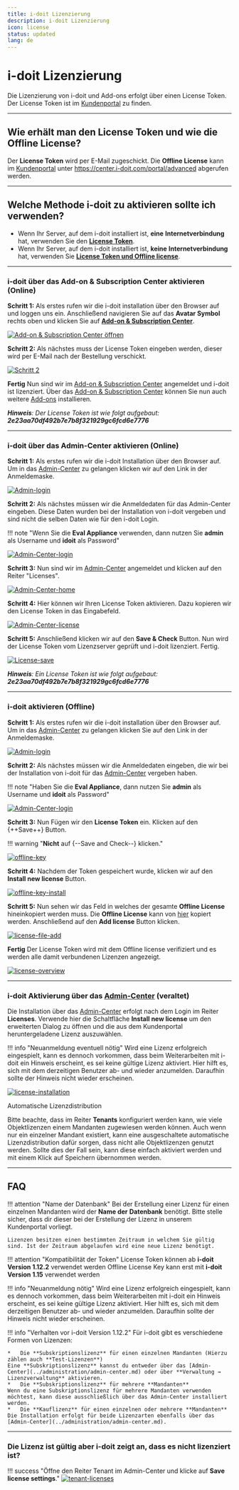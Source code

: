 ```yaml
---
title: i-doit Lizenzierung
description: i-doit Lizenzierung
icon: license
status: updated
lang: de
---
```


# i-doit Lizenzierung

Die Lizenzierung von i-doit und Add-ons erfolgt über einen License Token. Der License Token ist im [Kundenportal](../administration/kundenportal.md) zu finden.

* * *

## Wie erhält man den License Token und wie die Offline License?

Der **License Token** wird per E-Mail zugeschickt. Die **Offline License** kann im [Kundenportal](../administration/kundenportal.md) unter <https://center.i-doit.com/portal/advanced> abgerufen werden.

* * *

## Welche Methode i-doit zu aktivieren sollte ich verwenden?

-   Wenn Ihr Server, auf dem i-doit installiert ist, **eine** **Internetverbindung** hat, verwenden Sie den **[License Token](#i-doit-über-das-add-on--subscription-center-aktivieren-online)**.
-   Wenn Ihr Server, auf dem i-doit installiert ist, **keine** **Internetverbindung** hat, verwenden Sie **[License Token und Offline license](#i-doit-aktivieren-offline)**.

* * *

### i-doit über das Add-on & Subscription Center aktivieren (Online)

**Schritt 1:** Als erstes rufen wir die i-doit installation über den Browser auf und loggen uns ein. Anschließend navigieren Sie auf das **Avatar Symbol** rechts oben und klicken Sie auf **[Add-on & Subscription Center](../administration/add-on-and-subscription-center.md)**.

[![Add-on & Subscription Center öffnen](../assets/images/de/wartung-und-betrieb/activate-license/add-on-und-subscription-center.png)](../assets/images/de/wartung-und-betrieb/activate-license/add-on-und-subscription-center.png)

**Schritt 2:** Als nächstes muss der License Token eingeben werden, dieser wird per E-Mail nach der Bestellung verschickt.

[![Schritt 2](../assets/images/de/wartung-und-betrieb/activate-license/enter-license-token.png)](../assets/images/de/wartung-und-betrieb/activate-license/enter-license-token.png)

**Fertig** Nun sind wir im [Add-on & Subscription Center](../administration/add-on-and-subscription-center.md) angemeldet und i-doit ist lizenziert. Über das [Add-on & Subscription Center](../administration/add-on-and-subscription-center.md) können Sie nun auch weitere [Add-ons](../i-doit-add-ons/index.md) installieren.

**_Hinweis_**_: Der License Token ist wie folgt aufgebaut:_ **_2e23aa70df492b7e7b8f321929gc6fcd6e7776_**

* * *

### i-doit über das Admin-Center aktivieren (Online)

**Schritt 1:** Als erstes rufen wir die i-doit Installation über den Browser auf. Um in das [Admin-Center](../administration/admin-center.md) zu gelangen klicken wir auf den Link in der Anmeldemaske.

[![Admin-login](../assets/images/de/wartung-und-betrieb/activate-license/1.Login_admin.png)](../assets/images/de/wartung-und-betrieb/activate-license/1.Login_admin.png)

**Schritt 2:** Als nächstes müssen wir die Anmeldedaten für das Admin-Center eingeben. Diese Daten wurden bei der Installation von i-doit vergeben und sind nicht die selben Daten wie für den i-doit Login.

!!! note "Wenn Sie die **Eval Appliance** verwenden, dann nutzen Sie **admin** als Username und **idoit** als Password"

[![Admin-Center-login](../assets/images/de/wartung-und-betrieb/activate-license/2.login_admin_center.png)](../assets/images/de/wartung-und-betrieb/activate-license/2.login_admin_center.png)

**Schritt 3:** Nun sind wir im [Admin-Center](../administration/admin-center.md) angemeldet und klicken auf den Reiter "Licenses".

[![Admin-Center-home](../assets/images/de/wartung-und-betrieb/activate-license/3.admin-center-home.png)](../assets/images/de/wartung-und-betrieb/activate-license/3.admin-center-home.png)

**Schritt 4:** Hier können wir Ihren License Token aktivieren. Dazu kopieren wir den License Token in das Eingabefeld.

[![Admin-Center-license](../assets/images/de/wartung-und-betrieb/activate-license/4.admin-center-licenses.png)](../assets/images/de/wartung-und-betrieb/activate-license/4.admin-center-licenses.png)

**Schritt 5:** Anschließend klicken wir auf den **Save & Check** Button. Nun wird der License Token vom Lizenzserver geprüft und i-doit lizenziert. Fertig.

[![License-save](../assets/images/de/wartung-und-betrieb/activate-license/5.admin-center-licenses-token.png)](../assets/images/de/wartung-und-betrieb/activate-license/5.admin-center-licenses-token.png)

**_Hinweis_**_: Ein License Token ist wie folgt aufgebaut:_ **_2e23aa70df492b7e7b8f321929gc6fcd6e7776_**

* * *

### i-doit aktivieren (Offline)

**Schritt 1:** Als erstes rufen wir die i-doit installation über den Browser auf. Um in das [Admin-Center](../administration/admin-center.md) zu gelangen klicken Sie auf den Link in der Anmeldemaske.

[![Admin-login](../assets/images/de/wartung-und-betrieb/activate-license/1.Login_admin.png)](../assets/images/de/wartung-und-betrieb/activate-license/1.Login_admin.png)

**Schritt 2:** Als nächstes müssen wir die Anmeldedaten eingeben, die wir bei der Installation von i-doit für das [Admin-Center](../administration/admin-center.md) vergeben haben.

!!! note "Haben Sie die **Eval Appliance**, dann nutzen Sie **admin** als Username und **idoit** als Password"

[![Admin-Center-login](../assets/images/de/wartung-und-betrieb/activate-license/2.login_admin_center.png)](../assets/images/de/wartung-und-betrieb/activate-license/2.login_admin_center.png)

**Schritt 3:** Nun Fügen wir den **License Token** ein. Klicken auf den {++Save++} Button.

!!! warning "**Nicht** auf {--Save and Check--} klicken."

[![offline-key](../assets/images/de/wartung-und-betrieb/activate-license/6-offline-token.png)](../assets/images/de/wartung-und-betrieb/activate-license/6-offline-token.png)

**Schritt 4:** Nachdem der Token gespeichert wurde, klicken wir auf den **Install new license** Button.

[![offline-key-install](../assets/images/de/wartung-und-betrieb/activate-license/7.add-new-license-button.png)](../assets/images/de/wartung-und-betrieb/activate-license/7.add-new-license-button.png)

**Schritt 5:** Nun sehen wir das Feld in welches der gesamte **Offline License** hineinkopiert werden muss. Die **Offline License** kann von [hier](#wie-erhält-man-den-license-token-und-wie-die-offline-license) kopiert werden. Anschließend auf den **Add license** Button klicken.

[![license-file-add](../assets/images/de/wartung-und-betrieb/activate-license/10.add-new-license-save.png)](../assets/images/de/wartung-und-betrieb/activate-license/10.add-new-license-save.png)

**Fertig** Der License Token wird mit dem Offline license verifiziert und es werden alle damit verbundenen Lizenzen angezeigt.

[![license-overview](../assets/images/de/wartung-und-betrieb/activate-license/11.admin-center-licenses-token.png)](../assets/images/de/wartung-und-betrieb/activate-license/11.admin-center-licenses-token.png)

* * *

### i-doit Aktivierung über das [Admin-Center](../administration/admin-center.md) (veraltet)

Die Installation über das [Admin-Center](../administration/admin-center.md) erfolgt nach dem Login im Reiter **Licenses**. Verwende hier die Schaltfläche **Install new license** um den erweiterten Dialog zu öffnen und die aus dem Kundenportal heruntergeladene Lizenz auszuwählen.

!!! info "Neuanmeldung eventuell nötig"
    Wird eine Lizenz erfolgreich eingespielt, kann es dennoch vorkommen, dass beim Weiterarbeiten mit i-doit ein Hinweis erscheint, es sei keine gültige Lizenz aktiviert. Hier hilft es, sich mit dem derzeitigen Benutzer ab- und wieder anzumelden. Daraufhin sollte der Hinweis nicht wieder erscheinen.

[![license-installation](../assets/images/de/wartung-und-betrieb/activate-license/12.i-doit-license.png)](../assets/images/de/wartung-und-betrieb/activate-license/12.i-doit-license.png)

Automatische Lizenzdistribution

Bitte beachte, dass im Reiter **Tenants** konfiguriert werden kann, wie viele Objektlizenzen einem Mandanten zugewiesen werden können. Auch wenn nur ein einzelner Mandant existiert, kann eine ausgeschaltete automatische Lizenzdistribution dafür sorgen, dass nicht alle Objektlizenzen genutzt werden. Sollte dies der Fall sein, kann diese einfach aktiviert werden und mit einem Klick auf Speichern übernommen werden.

* * *

## FAQ

!!! attention "Name der Datenbank"
    Bei der Erstellung einer Lizenz für einen einzelnen Mandanten wird der **Name der** **Datenbank** benötigt. Bitte stelle sicher, dass dir dieser bei der Erstellung der Lizenz in unserem Kundenportal vorliegt.

    Lizenzen besitzen einen bestimmten Zeitraum in welchem Sie gültig sind. Ist der Zeitraum abgelaufen wird eine neue Lizenz benötigt.

!!! attention "Kompatibilität der Token"
    License Token können ab **i-doit Version 1.12.2** verwendet werden
    Offline License Key kann erst mit **i-doit Version 1.15** verwendet werden

!!! info "Neuanmeldung nötig"
    Wird eine Lizenz erfolgreich eingespielt, kann es dennoch vorkommen, dass beim Weiterarbeiten mit i-doit ein Hinweis erscheint, es sei keine gültige Lizenz aktiviert. Hier hilft es, sich mit dem derzeitigen Benutzer ab- und wieder anzumelden. Daraufhin sollte der Hinweis nicht wieder erscheinen.

!!! info "Verhalten vor i-doit Version 1.12.2"
    Für i-doit gibt es verschiedene Formen von Lizenzen:

    *   Die **Subskriptionslizenz** für einen einzelnen Mandanten (Hierzu zählen auch **Test-Lizenzen**)
    Eine **Subskriptionslizenz** kannst du entweder über das [Admin-Center](../administration/admin-center.md) oder über **Verwaltung → Lizenzverwaltung** aktivieren.
    *   Die **Subskriptionslizenz** für mehrere **Mandanten**
    Wenn du eine Subskriptionslizenz für mehrere Mandanten verwenden möchtest, kann diese ausschließlich über das Admin-Center installiert werden.
    *   Die **Kauflizenz** für einen einzelnen oder mehrere **Mandanten**
    Die Installation erfolgt für beide Lizenzarten ebenfalls über das [Admin-Center](../administration/admin-center.md).

* * *

### Die Lizenz ist gültig aber i-doit zeigt an, dass es nicht lizenziert ist?

!!! success "Öffne den Reiter Tenant im Admin-Center und klicke auf **Save license settings**."
    [![tenant-licenses](../assets/images/de/wartung-und-betrieb/activate-license/13.png)](../assets/images/de/wartung-und-betrieb/activate-license/13.png)
